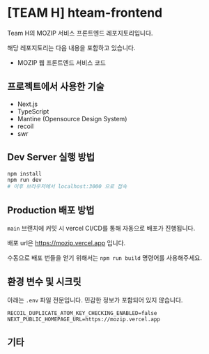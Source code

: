 # [TEAM H] hteam-frontend

Team H의 MOZIP 서비스 프론트엔드 레포지토리입니다.

해당 레포지토리는 다음 내용을 포함하고 있습니다.

- MOZIP 웹 프론트엔드 서비스 코드

## 프로젝트에서 사용한 기술

- Next.js
- TypeScript
- Mantine (Opensource Design System)
- recoil
- swr

## Dev Server 실행 방법

```bash
npm install
npm run dev
# 이후 브라우저에서 localhost:3000 으로 접속
```

## Production 배포 방법

`main` 브랜치에 커밋 시 vercel CI/CD를 통해 자동으로 배포가 진행됩니다.

배포 url은 https://mozip.vercel.app 입니다.

수동으로 배포 번들을 얻기 위해서는 `npm run build` 명령어를 사용해주세요.

## 환경 변수 및 시크릿

아래는 `.env` 파일 전문입니다. 민감한 정보가 포함되어 있지 않습니다.

```
RECOIL_DUPLICATE_ATOM_KEY_CHECKING_ENABLED=false
NEXT_PUBLIC_HOMEPAGE_URL=https://mozip.vercel.app
```

## 기타
